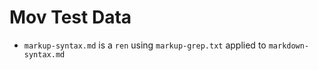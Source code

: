 # Mov Test Data

- `markup-syntax.md` is a `ren` using `markup-grep.txt` applied to `markdown-syntax.md`

